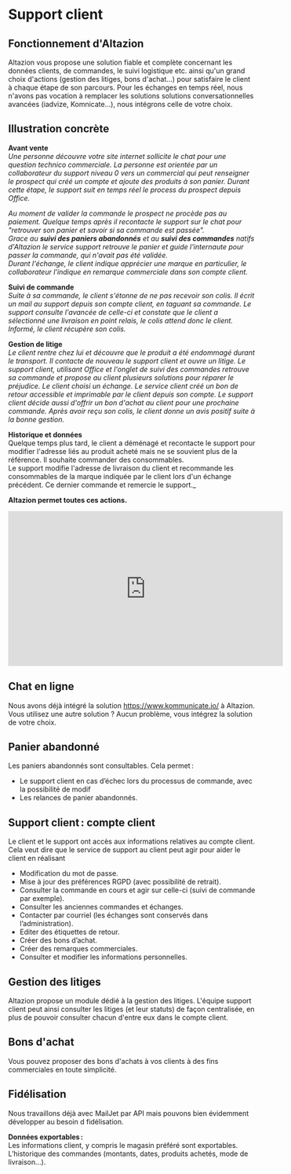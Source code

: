 # Support client

## Fonctionnement d'Altazion
Altazion vous propose une solution fiable et complète concernant les données clients, de commandes, le suivi logistique etc. ainsi qu'un grand choix d'actions (gestion des litiges, bons d'achat...) pour satisfaire le client à chaque étape de son parcours. 
Pour les échanges en temps réel, nous n'avons pas vocation à remplacer les solutions solutions conversationnelles avancées (iadvize, Komnicate...), nous intégrons celle de votre choix.

## Illustration concrète

**Avant vente**  
_Une personne découvre votre site internet sollicite le chat pour une question technico commerciale.
La personne est orientée par un collaborateur du support niveau 0 vers un commercial qui peut renseigner le prospect qui créé un compte et ajoute des produits à son panier. Durant cette étape, le support suit en temps réel le process du prospect depuis Office._
  
_Au moment de valider la commande le prospect ne procède pas au paiement. Quelque temps après il recontacte le support sur le chat pour "retrouver son panier et savoir si sa commande est passée".  
Grace au **suivi des paniers abandonnés** et au **suivi des commandes** natifs d'Altazion le service support retrouve le panier et guide l'internaute pour passer la commande, qui n'avait pas été validée.   
Durant l'échange, le client indique apprécier une marque en particulier, le collaborateur l'indique en remarque commerciale dans son compte client._ 

**Suivi de commande**  
_Suite à sa commande, le client s'étonne de ne pas recevoir son colis. Il écrit un mail au support depuis son compte client, en taguant sa commande. 
Le support consulte l'avancée de celle-ci et constate que le client a sélectionné une livraison en point relais, le colis attend donc le client. 
Informé, le client récupère son colis._ 

**Gestion de litige**  
_Le client rentre chez lui et découvre que le produit a été endommagé durant le transport. Il contacte de nouveau le support client et ouvre un litige.
Le support client, utilisant Office et l'onglet de suivi des commandes retrouve sa commande et propose au client plusieurs solutions pour réparer le préjudice. Le client choisi un échange. 
Le service client créé un bon de retour accessible et imprimable par le client depuis son compte. Le support client décide aussi d'offrir un bon d'achat au client pour une prochaine commande. Après avoir reçu son colis, le client donne un avis positif suite à la bonne gestion._

**Historique et données**  
Quelque temps plus tard, le client a déménagé et recontacte le support pour modifier l'adresse liés au produit acheté mais ne se souvient plus de la référence. Il souhaite commander des consommables.  
Le support modifie l'adresse de livraison du client et recommande les consommables de la marque indiquée par le client lors d'un échange précédent.
Ce dernier commande et remercie le support._

**Altazion permet toutes ces actions.**  

<iframe width="560" height="315" src="https://www.youtube.com/embed/SYLFCqUN15M" title="YouTube video player" frameborder="0" allow="accelerometer; autoplay; clipboard-write; encrypted-media; gyroscope; picture-in-picture; web-share" allowfullscreen></iframe>

## Chat en ligne 

Nous avons déjà intégré la solution https://www.kommunicate.io/ à Altazion. 
Vous utilisez une autre solution ? Aucun problème, vous intégrez la solution de votre choix.

## Panier abandonné

Les paniers abandonnés sont consultables. Cela permet :  
- Le support client en cas d’échec lors du processus de commande, avec la possibilité de modif 
- Les relances de panier abandonnés.  

## Support client : compte client 

Le client et le support ont accès aux informations relatives au compte client.
Cela veut dire que le service de support au client peut agir pour aider le client en réalisant 
- Modification du mot de passe. 
- Mise à jour des préférences RGPD (avec possibilité de retrait). 
- Consulter la commande en cours et agir sur celle-ci (suivi de commande par exemple). 
- Consulter les anciennes commandes et échanges. 
- Contacter par courriel (les échanges sont conservés dans l’administration). 
- Editer des étiquettes de retour. 
- Créer des bons d’achat. 
- Créer des remarques commerciales. 
- Consulter et modifier les informations personnelles. 

## Gestion des litiges
Altazion propose un module dédié à la gestion des litiges. 
L'équipe support client peut ainsi consulter les litiges (et leur statuts) de façon centralisée, en plus de pouvoir consulter chacun d'entre eux dans le compte client.

## Bons d'achat
Vous pouvez proposer des bons d'achats à vos clients à des fins commerciales en toute simplicité.

## Fidélisation 

Nous travaillons déjà avec MailJet par API mais pouvons bien évidemment développer au besoin d fidélisation.  

**Données exportables :**  
Les informations client, y compris le magasin préféré sont exportables. 
L’historique des commandes (montants, dates, produits achetés, mode de livraison…). 